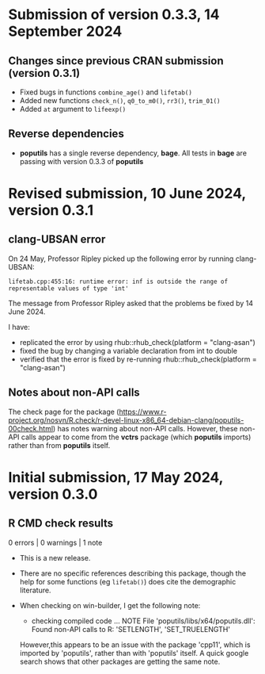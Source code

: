 
# Submission of version 0.3.3, 14 September 2024

## Changes since previous CRAN submission (version 0.3.1)

- Fixed bugs in functions `combine_age()` and `lifetab()`
- Added new functions `check_n()`, `q0_to_m0()`, `rr3()`, `trim_01()`
- Added `at` argument to `lifeexp()`

## Reverse dependencies

- **poputils** has a single reverse dependency, **bage**. All tests in
  **bage** are passing with version 0.3.3 of **poputils**


# Revised submission, 10 June 2024, version 0.3.1

## clang-UBSAN error

On 24 May, Professor Ripley picked up the following error by running
clang-UBSAN:

```
lifetab.cpp:455:16: runtime error: inf is outside the range of
representable values of type 'int'
```

The message from Professor Ripley asked that the problems be fixed by
14 June 2024.

I have:
- replicated the error by using rhub::rhub_check(platform =
  "clang-asan")
- fixed the bug by changing a variable declaration from int to
  double
- verified that the error is fixed by re-running rhub::rhub_check(platform =
  "clang-asan")
  

## Notes about non-API calls

The check page for the package
(https://www.r-project.org/nosvn/R.check/r-devel-linux-x86_64-debian-clang/poputils-00check.html)
has notes warning about non-API calls. However, these non-API calls
appear to come from the **vctrs** package (which **poputils** imports)
rather than from **poputils** itself.



# Initial submission, 17 May 2024, version 0.3.0

## R CMD check results

0 errors | 0 warnings | 1 note

* This is a new release.
* There are no specific references describing this package, though the
  help for some functions (eg `lifetab()`) does cite the demographic
  literature.
* When checking on win-builder, I get the following note: 

    * checking compiled code ... NOTE
    File 'poputils/libs/x64/poputils.dll':
      Found non-API calls to R: 'SETLENGTH', 'SET_TRUELENGTH'
	  
  However,this appears to be an issue with the package 'cpp11', which
  is imported by 'poputils', rather than with 'poputils' itself. A
  quick google search shows that other packages are getting the same
  note.
  
  





